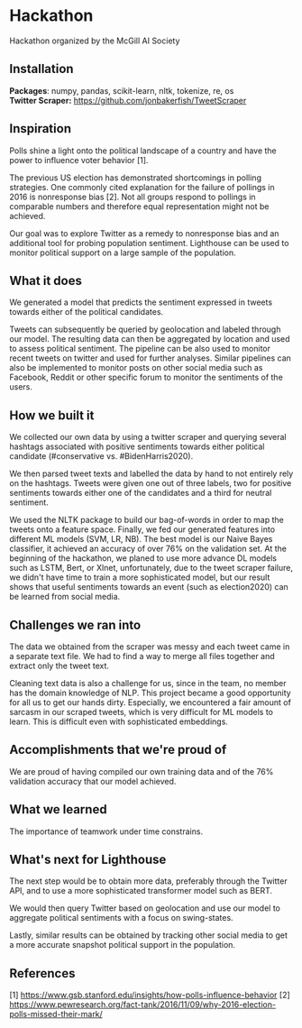 # Hackathon
Hackathon organized by the McGill AI Society

## Installation
**Packages**: numpy, pandas, scikit-learn, nltk, tokenize, re, os   
**Twitter Scraper:** https://github.com/jonbakerfish/TweetScraper

## Inspiration
Polls shine a light onto the political landscape of a country and have the power to influence voter behavior [1]. 

The previous US election has demonstrated shortcomings in polling strategies. One commonly cited explanation for the failure of pollings in 2016 is nonresponse bias [2]. Not all groups respond to pollings in comparable numbers and therefore equal representation might not be achieved.

Our goal was to explore Twitter as a remedy to nonresponse bias and an additional tool for probing population sentiment. Lighthouse can be used to monitor political support on a large sample of the population.  

## What it does
We generated a model that predicts the sentiment expressed in tweets towards either of the political candidates. 

Tweets can subsequently be queried by geolocation and labeled through our model. The resulting data can then be aggregated by location and used to assess political sentiment. The pipeline can be also used to monitor recent tweets on twitter and used for further analyses. Similar pipelines can also be implemented to monitor posts on other social media such as Facebook, Reddit or other specific forum to monitor the sentiments of the users.

## How we built it
We collected our own data by using a twitter scraper and querying several hashtags associated with positive sentiments towards either political candidate (#conservative vs. #BidenHarris2020). 

We then parsed tweet texts and labelled the data by hand to not entirely rely on the hashtags. Tweets were given one out of three labels, two for positive sentiments towards either one of the candidates and a third for neutral sentiment.

We used the NLTK package to build our bag-of-words in order to map the tweets onto a feature space. Finally, we fed our generated features into different ML models (SVM, LR, NB). The best model is our Naive Bayes classifier, it achieved an accuracy of over 76% on the validation set. At the beginning of the hackathon, we planed to use more advance DL models such as LSTM, Bert, or Xlnet, unfortunately, due to the tweet scraper failure, we didn't have time to train a more sophisticated model, but our result shows that useful sentiments towards an event (such as election2020) can be learned from social media.
  
## Challenges we ran into
The data we obtained from the scraper was messy and each tweet came in a separate text file. We had to find a way to merge all files together and extract only the tweet text.

Cleaning text data is also a challenge for us, since in the team, no member has the domain knowledge of NLP. This project became a good opportunity for all us to get our hands dirty. Especially, we encountered a fair amount of sarcasm in our scraped tweets, which is very difficult for ML models to learn. This is difficult even with sophisticated embeddings.

## Accomplishments that we're proud of
We are proud of having compiled our own training data and of the 76% validation accuracy that our model achieved.

## What we learned
The importance of teamwork under time constrains.

## What's next for Lighthouse
The next step would be to obtain more data, preferably through the Twitter API, and to use a more sophisticated transformer model such as BERT. 

We would then query Twitter based on geolocation and use our model to aggregate political sentiments with a focus on swing-states.

Lastly, similar results can be obtained by tracking other social media to get a more accurate snapshot political support in the population.

## References
[1] https://www.gsb.stanford.edu/insights/how-polls-influence-behavior
[2] https://www.pewresearch.org/fact-tank/2016/11/09/why-2016-election-polls-missed-their-mark/
